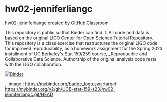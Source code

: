 # hw02-jenniferliangc
hw02-jenniferliangc created by GitHub Classroom

This repository is public so that Binder can find it. All code and data is based on the original LIGO Center for Open Science Tutorial Repository.
This repository is a class exercise that restructures the original LIGO code for improved reproducibility, as a homework assignment for the Spring 2023
installment of UC Berkeley's Stat 159/259 course, _Reproducible and Collaborative Data Science. 
Authorship of the original analysis code rests with the LIGO collaboration.

[![Binder](https://mybinder.org/badge_logo.svg)](https://mybinder.org/v2/gh/UCB-stat-159-s23/hw02-jenniferliangc.git/HEAD)

.. image:: https://mybinder.org/badge_logo.svg
 :target: https://mybinder.org/v2/gh/UCB-stat-159-s23/hw02-jenniferliangc.git/HEAD
